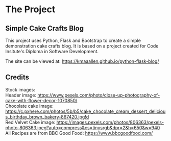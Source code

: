 # The Project
## Simple Cake Crafts Blog
This project uses Python, Flask and Bootstrap to create a simple demonstration cake crafts blog.
It is based on a project created for Code Insitute's Diploma in Software Development.

The site can be viewed at: https://kmaaallen.github.io/python-flask-blog/

## Credits
Stock images:<br>
Header image: https://www.pexels.com/photo/close-up-photography-of-cake-with-flower-decor-1070850/<br>
Chocolate cake image: https://c.pxhere.com/photos/5b/b5/cake_chocolate_cream_dessert_delicious_birthday_brown_bakery-867420.jpg!d<br>
Red Velvet Cake image: https://images.pexels.com/photos/806363/pexels-photo-806363.jpeg?auto=compress&cs=tinysrgb&dpr=2&h=650&w=940<br>
All Recipes are from BBC Good Food: https://www.bbcgoodfood.com/<br>
